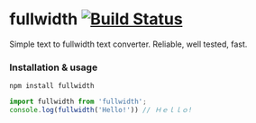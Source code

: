 # fullwidth [![Build Status](https://travis-ci.org/baygeldin/fullwidth.svg?branch=master)](https://travis-ci.org/baygeldin/fullwidth)
Simple text to fullwidth text converter. Reliable, well tested, fast.

### Installation & usage

```
npm install fullwidth
```

```javascript
import fullwidth from 'fullwidth';
console.log(fullwidth('Hello!')) // Ｈｅｌｌｏ!
```
